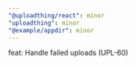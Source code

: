 ```yaml
---
"@uploadthing/react": minor
"uploadthing": minor
"@example/appdir": minor
---
```


feat: Handle failed uploads (UPL-60)
